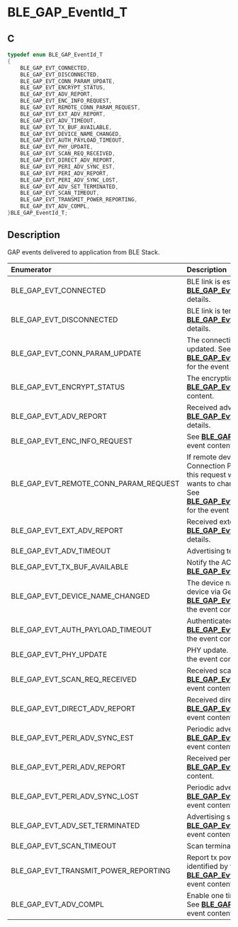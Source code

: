 # BLE_GAP_EventId_T

## C

```c
typedef enum BLE_GAP_EventId_T
{
    BLE_GAP_EVT_CONNECTED,
    BLE_GAP_EVT_DISCONNECTED,
    BLE_GAP_EVT_CONN_PARAM_UPDATE,
    BLE_GAP_EVT_ENCRYPT_STATUS,
    BLE_GAP_EVT_ADV_REPORT,
    BLE_GAP_EVT_ENC_INFO_REQUEST,
    BLE_GAP_EVT_REMOTE_CONN_PARAM_REQUEST,
    BLE_GAP_EVT_EXT_ADV_REPORT,
    BLE_GAP_EVT_ADV_TIMEOUT,
    BLE_GAP_EVT_TX_BUF_AVAILABLE,
    BLE_GAP_EVT_DEVICE_NAME_CHANGED,
    BLE_GAP_EVT_AUTH_PAYLOAD_TIMEOUT,
    BLE_GAP_EVT_PHY_UPDATE,
    BLE_GAP_EVT_SCAN_REQ_RECEIVED,
    BLE_GAP_EVT_DIRECT_ADV_REPORT,
    BLE_GAP_EVT_PERI_ADV_SYNC_EST,
    BLE_GAP_EVT_PERI_ADV_REPORT,
    BLE_GAP_EVT_PERI_ADV_SYNC_LOST,
    BLE_GAP_EVT_ADV_SET_TERMINATED,
    BLE_GAP_EVT_SCAN_TIMEOUT,
    BLE_GAP_EVT_TRANSMIT_POWER_REPORTING,
    BLE_GAP_EVT_ADV_COMPL,
}BLE_GAP_EventId_T;
```

## Description

GAP events delivered to application from BLE Stack.


|Enumerator|Description|
|:---|:---|
|BLE_GAP_EVT_CONNECTED|BLE link is established. See **[BLE_GAP_EvtConnect_T](GUID-4C985581-7FBE-48BC-A815-1178C3173F64.md)** for the event details.|
|BLE_GAP_EVT_DISCONNECTED|BLE link is terminated. See **[BLE_GAP_EvtDisconnect_T](GUID-48E2E234-B4A0-49AA-A47F-CF7DC384547F.md)** for the event details.|
|BLE_GAP_EVT_CONN_PARAM_UPDATE|The connection parameters of BLE link are updated. See **[BLE_GAP_EvtConnParamUpdateParams_T](GUID-55337ABD-8270-4DFB-A215-64165314F53F.md)** for the event details.|
|BLE_GAP_EVT_ENCRYPT_STATUS|The encryption status of BLE link. See **[BLE_GAP_EvtEncryptStatus_T](GUID-B16DD6F5-6244-4EA7-A150-47D9193DC875.md)** for the event content.|
|BLE_GAP_EVT_ADV_REPORT|Received advertising report. See **[BLE_GAP_EvtAdvReport_T](GUID-386E57A5-2117-4B00-A21B-C6AF1C2840F7.md)** for the event details.|
|BLE_GAP_EVT_ENC_INFO_REQUEST|See **[BLE_GAP_EvtEncInfoRequest_T](GUID-FF1D1C5A-DAC3-4F2F-AB46-3A796657A0EA.md)** for the event content.|
|BLE_GAP_EVT_REMOTE_CONN_PARAM_REQUEST|If remote device supports Link Layer Connection Parameters Request procedure, this request will receive when remote device wants to change the connection parameters. See **[BLE_GAP_EvtRemoteConnParamRequest_T](GUID-F5207E96-1B43-4751-BF5B-C1592BE75A72.md)** for the event content.| 
|BLE_GAP_EVT_EXT_ADV_REPORT|Received extended advertising report. See **[BLE_GAP_EvtExtAdvReport_T](GUID-502CC449-E705-43E0-8F5B-C75E7D635B6D.md)** for the event details.|
|BLE_GAP_EVT_ADV_TIMEOUT|Advertising terminated because timeout.|
|BLE_GAP_EVT_TX_BUF_AVAILABLE|Notify the ACL tx buffer is available. See **[BLE_GAP_EvtTxBufAvailable_T](GUID-2C724ED6-CDD6-4C34-B6B4-A23AF82E9B5C.md)**.|
|BLE_GAP_EVT_DEVICE_NAME_CHANGED|The device name was changed by remote device via Generic Assess service. **[BLE_GAP_EvtDeviceNameChanged_T](GUID-7E1F0AA2-BF30-47F1-93A9-7AD7E929340D.md)** for the event content.|
|BLE_GAP_EVT_AUTH_PAYLOAD_TIMEOUT|Authenticated payload timeout. **[BLE_GAP_EvtAuthPayloadTimeout_T](GUID-17D13553-82D8-47BD-B39B-1E6BD3428CBF.md)** for the event content.|
|BLE_GAP_EVT_PHY_UPDATE|PHY update. **[BLE_GAP_EvtPhyUpdate_T](GUID-8038B28A-3E82-4188-877C-CF1E17CFF695.md)** for the event content.|
|BLE_GAP_EVT_SCAN_REQ_RECEIVED|Received scan request. **[BLE_GAP_EvtScanReqReceived_T](GUID-45875F52-95A3-4845-BEBA-E029198E9941.md)** for the event content.|
|BLE_GAP_EVT_DIRECT_ADV_REPORT|Received direct advertising report. **[BLE_GAP_EvtDirectAdvReport_T](GUID-350E2D86-917E-46F5-A27B-5B7B6CD0E740.md)** for the event content.|
|BLE_GAP_EVT_PERI_ADV_SYNC_EST|Periodic advertising sync established. **[BLE_GAP_EvtPeriAdvSyncEst_T](GUID-01A09C07-8775-47C5-ABC7-C9A54B34E4B5.md)** for the event content.|
|BLE_GAP_EVT_PERI_ADV_REPORT|Received periodic advertising report. **[BLE_GAP_EvtPeriAdvReport_T](GUID-18188A91-010D-49FC-B9A1-5C9A227DC09E.md)** for the event content.|
|BLE_GAP_EVT_PERI_ADV_SYNC_LOST|Periodic advertising sync lost. **[BLE_GAP_EvtPeriAdvSyncLost_T](GUID-B046D58E-A9AB-4EB5-9D08-7CB8E6064D68.md)** for the event content.|
|BLE_GAP_EVT_ADV_SET_TERMINATED|Advertising set terminated. **[BLE_GAP_EvtAdvSetTerminated_T](GUID-B5D2CD38-2685-4C00-AF72-B5B70E4AF0E5.md)** for the event content.|
|BLE_GAP_EVT_SCAN_TIMEOUT|Scan terminated because timeout.|
|BLE_GAP_EVT_TRANSMIT_POWER_REPORTING|Report tx power level on the ACL connection identified by the Connection_Handle. **[BLE_GAP_EvtTxPowerReporting_T](GUID-E3A99701-8888-4242-8F49-AE79B537ECB3.md)** for the event content.|
|BLE_GAP_EVT_ADV_COMPL|Enable one time advertising is completed. See **[BLE_GAP_EvtAdvCompl_T](GUID-54AA20AC-CB4E-411A-A4B5-2F05CA4BD89F.md)** for the event content.|
